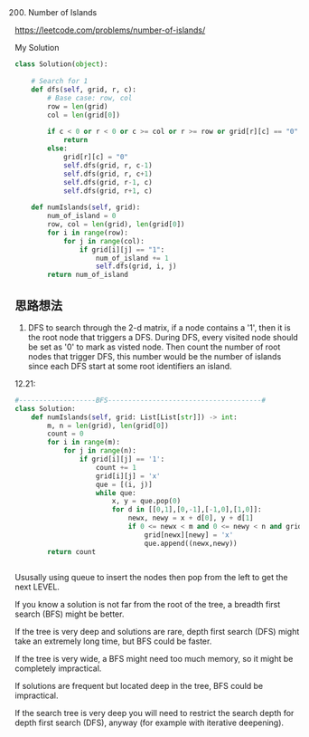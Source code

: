 ## 
200. Number of Islands

https://leetcode.com/problems/number-of-islands/

My Solution

```python
class Solution(object):
    
    # Search for 1
    def dfs(self, grid, r, c):
        # Base case: row, col
        row = len(grid)
        col = len(grid[0])
        
        if c < 0 or r < 0 or c >= col or r >= row or grid[r][c] == "0":
            return
        else:
            grid[r][c] = "0"
            self.dfs(grid, r, c-1)
            self.dfs(grid, r, c+1)
            self.dfs(grid, r-1, c)
            self.dfs(grid, r+1, c)
        
    def numIslands(self, grid):
        num_of_island = 0
        row, col = len(grid), len(grid[0])
        for i in range(row):
            for j in range(col):
                if grid[i][j] == "1":
                    num_of_island += 1
                    self.dfs(grid, i, j)
        return num_of_island            
```
## 思路想法
1. DFS to search through the 2-d matrix, if a node contains a '1', then it is the root node that triggers a DFS. During DFS, every visited node should be set
as '0' to mark as visted node. Then count the number of root nodes that trigger DFS, this number would be the number of islands since each DFS start at some root identifiers
an island.

12.21:

```python
#-------------------BFS--------------------------------------#
class Solution:
    def numIslands(self, grid: List[List[str]]) -> int:
        m, n = len(grid), len(grid[0])
        count = 0
        for i in range(m):
            for j in range(n):
                if grid[i][j] == '1':
                    count += 1
                    grid[i][j] = 'x'
                    que = [(i, j)]
                    while que:
                        x, y = que.pop(0)
                        for d in [[0,1],[0,-1],[-1,0],[1,0]]:
                            newx, newy = x + d[0], y + d[1]
                            if 0 <= newx < m and 0 <= newy < n and grid[newx][newy] == '1':
                                grid[newx][newy] = 'x'
                                que.append((newx,newy))
        return count
            
```
Ususally using queue to insert the nodes then pop from the left to get the next LEVEL.

If you know a solution is not far from the root of the tree, a breadth first search (BFS) might be better.

If the tree is very deep and solutions are rare, depth first search (DFS) might take an extremely long time, but BFS could be faster.

If the tree is very wide, a BFS might need too much memory, so it might be completely impractical.

If solutions are frequent but located deep in the tree, BFS could be impractical.

If the search tree is very deep you will need to restrict the search depth for depth first search (DFS), anyway (for example with iterative deepening).

